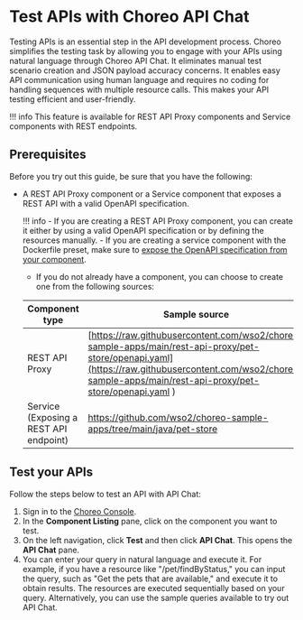 # Test APIs with Choreo API Chat

Testing APIs is an essential step in the API development process. Choreo simplifies the testing task by allowing you to engage with your APIs using natural language through Choreo API Chat. It eliminates manual test scenario creation and JSON payload accuracy concerns. It enables easy API communication using human language and requires no coding for handling sequences with multiple resource calls. This makes your API testing efficient and user-friendly.


!!! info
    This feature is available for REST API Proxy components and Service components with REST endpoints.

## Prerequisites

Before you try out this guide, be sure that you have the following:
  
- A REST API Proxy component or a Service component that exposes a REST API with a valid OpenAPI specification. 

    !!! info
        - If you are creating a REST API Proxy component, you can create it either by using a valid OpenAPI specification or by defining the resources manually.
        - If you are creating a service component with the Dockerfile preset,  make sure to [expose the OpenAPI specification from your component](https://wso2.com/choreo/docs/develop-components/configure-endpoints/#learn-the-endpointsyaml-file).

         

    - If you do not already have a component, you can choose to create one from the following sources:

    | Component type |Sample source                                       | Reference documentation      | 
    |----------------|----------------------------------------------------|------------------------------|
    | REST API Proxy| [https://raw.githubusercontent.com/wso2/choreo-sample-apps/main/rest-api-proxy/pet-store/openapi.yaml](https://raw.githubusercontent.com/wso2/choreo-sample-apps/main/rest-api-proxy/pet-store/openapi.yaml ) | [Develop a REST API Proxy ](../develop-components/develop-a-rest-api-proxy.md) | 
    | Service (Exposing a REST API endpoint)| [https://github.com/wso2/choreo-sample-apps/tree/main/java/pet-store ](https://github.com/wso2/choreo-sample-apps/tree/main/java/pet-store ) |[Develop a REST API](../develop-components/develop-services/develop-a-rest-api.md) |

## Test your APIs

Follow the steps below to test an API with API Chat: 

1. Sign in to the [Choreo Console](https://console.choreo.dev/).
2. In the **Component Listing** pane, click on the component you want to test.
3. On the left navigation, click **Test** and then click **API Chat**. This opens the **API Chat** pane.
4. You can enter your query in natural language and execute it. For example, if you have a resource like "/pet/findByStatus," you can input the query, such as "Get the pets that are available," and execute it to obtain results. The resources are executed sequentially based on your query. Alternatively, you can use the sample queries available to try out API Chat. 